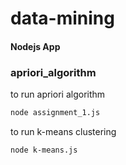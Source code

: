 # data-mining
#### Nodejs App

### apriori_algorithm
to run apriori algorithm
```sh
node assignment_1.js
```
to run k-means clustering
```sh
node k-means.js
```
